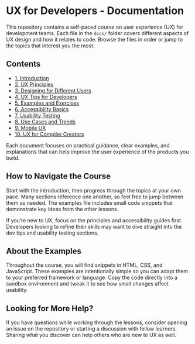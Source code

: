 # UX for Developers - Documentation

This repository contains a self-paced course on user experience (UX) for development teams. Each file in the `docs/` folder covers different aspects of UX design and how it relates to code. Browse the files in order or jump to the topics that interest you the most.

## Contents

- [1. Introduction](introduction.md)
- [2. UX Principles](principles.md)
- [3. Designing for Different Users](user-groups.md)
- [4. UX Tips for Developers](dev-tips.md)
- [5. Examples and Exercises](examples.md)
- [6. Accessibility Basics](accessibility.md)
- [7. Usability Testing](usability-testing.md)
- [8. Use Cases and Trends](use-cases.md)
- [9. Mobile UX](mobile.md)
- [10. UX for Compiler Creators](compiler-ux.md)

Each document focuses on practical guidance, clear examples, and explanations that can help improve the user experience of the products you build.

## How to Navigate the Course

Start with the introduction, then progress through the topics at your own pace. Many sections reference one another, so feel free to jump between them as needed. The examples file includes small code snippets that demonstrate key ideas from the other lessons.

If you’re new to UX, focus on the principles and accessibility guides first. Developers looking to refine their skills may want to dive straight into the dev tips and usability testing sections.

## About the Examples

Throughout the course, you will find snippets in HTML, CSS, and JavaScript. These examples are intentionally simple so you can adapt them to your preferred framework or language. Copy the code directly into a sandbox environment and tweak it to see how small changes affect usability.

## Looking for More Help?

If you have questions while working through the lessons, consider opening an issue on the repository or starting a discussion with fellow learners. Sharing what you discover can help others who are new to UX as well.
